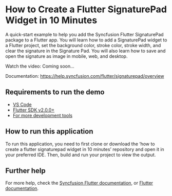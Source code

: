 # How to Create a Flutter SignaturePad Widget in 10 Minutes
A quick-start example to help you add the Syncfusion Flutter SignaturePad package to a Flutter app. You will learn how to add a SignaturePad widget to a Flutter project, set the background color, stroke color, stroke width, and clear the signature in the Signature Pad. You will also learn how to save and open the signature as image in mobile, web, and desktop.

Watch the video: Coming soon...

Documentation: https://help.syncfusion.com/flutter/signaturepad/overview

## Requirements to run the demo
* [VS Code](https://code.visualstudio.com/download)
* [Flutter SDK v2.0.0+](https://flutter.dev/docs/development/tools/sdk/overview)
* [For more development tools](https://flutter.dev/docs/development/tools/devtools/overview)

## How to run this application
To run this application, you need to first clone or download the ‘how to create a flutter signaturepad widget in 10 minutes’ repository and open it in your preferred IDE. Then, build and run your project to view the output.

## Further help
For more help, check the [Syncfusion Flutter documentation](https://help.syncfusion.com/flutter/introduction/overview), or
 [Flutter documentation](https://flutter.dev/docs/get-started/install).
